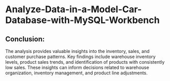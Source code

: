 # Analyze-Data-in-a-Model-Car-Database-with-MySQL-Workbench

## Conclusion:

The analysis provides valuable insights into the inventory, sales, and customer purchase patterns. Key findings include warehouse inventory levels, product sales trends, and identification of products with consistently low sales. These insights can inform decisions related to warehouse organization, inventory management, and product line adjustments.
